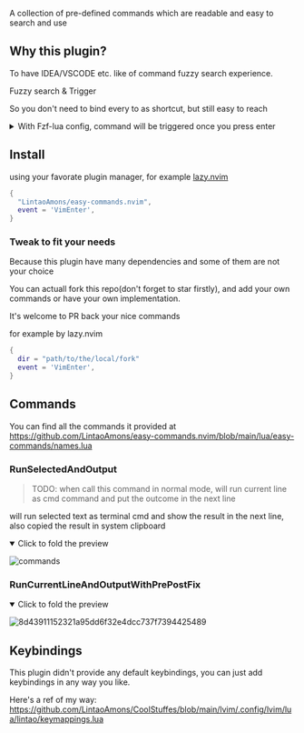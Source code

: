 A collection of pre-defined commands which are readable and easy to search and use

## Why this plugin?

To have IDEA/VSCODE etc. like of command fuzzy search experience.

Fuzzy search & Trigger


So you don't need to bind every to as shortcut, but still easy to reach


<details>
<summary>With Fzf-lua config, command will be triggered once you press enter</summary>

```lua
require 'fzf-lua'.setup({
  commands = {
    actions = { ["default"] = require 'fzf-lua'.actions.ex_run_cr }, -- fire the command once you press enter
    sort_lastused = true, -- put the lastused command at the top of the finder
  },
})
```

</details>

## Install

using your favorate plugin manager, for example [lazy.nvim](https://github.com/folke/lazy.nvim)

```lua
{
  "LintaoAmons/easy-commands.nvim",
  event = 'VimEnter',
}
```

### Tweak to fit your needs

Because this plugin have many dependencies and some of them are not your choice

You can actuall fork this repo(don't forget to star firstly), and add your own commands or have your own implementation.

It's welcome to PR back your nice commands

for example by lazy.nvim
```lua
{
  dir = "path/to/the/local/fork"
  event = 'VimEnter',
}
```

## Commands

You can find all the commands it provided at https://github.com/LintaoAmons/easy-commands.nvim/blob/main/lua/easy-commands/names.lua

### RunSelectedAndOutput
> TODO: when call this command in normal mode, will run current line as cmd command and put the outcome in the next line

will run selected text as terminal cmd and show the result in the next line, also copied the result in system clipboard

<details open>
<summary>Click to fold the preview</summary>
  
![commands](https://github.com/LintaoAmons/easy-commands.nvim/assets/95092244/58304424-d1c8-4ff5-99de-44c0449ec7ff)

</details>

### RunCurrentLineAndOutputWithPrePostFix

<details open>
<summary>Click to fold the preview</summary>

  ![8d43911152321a95dd6f32e4dcc737f7394425489](https://github.com/LintaoAmons/easy-commands.nvim/assets/95092244/8019a384-2161-44e6-bda8-2e85b79bbe93)

</details>

## Keybindings

This plugin didn't provide any default keybindings, you can just add keybindings in any way you like.

Here's a ref of my way: https://github.com/LintaoAmons/CoolStuffes/blob/main/lvim/.config/lvim/lua/lintao/keymappings.lua
